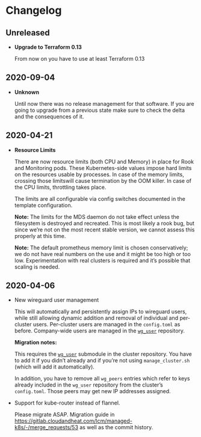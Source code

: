 # Changelog

## Unreleased

* **Upgrade to Terraform 0.13**

  From now on you have to use at least Terraform 0.13

## 2020-09-04

* **Unknown**

  Until now there was no release management for that software. If you are going to upgrade from a previous state make sure to check the delta and the consequences of it.

## 2020-04-21

* **Resource Limits**

  There are now resource limits (both CPU and Memory) in place for Rook and Monitoring pods. These Kubernetes-side values impose hard limits on the resources usable by processes. In case of the memory limits, crossing those limitswill cause termination by the OOM killer. In case of the CPU limits, throttling takes place.

  The limits are all configurable via config switches documented in the template configuration.

  **Note:** The limits for the MDS daemon do not take effect unless the filesystem is destroyed and recreated. This is most likely a rook bug, but since we’re not on the most recent stable version, we cannot assess this properly at this time.

  **Note:** The default prometheus memory limit is chosen conservatively; we do not have real numbers on the use and it might be too high or too low. Experimentation with real clusters is required and it’s possible that scaling is needed.

## 2020-04-06

* New wireguard user management

  This will automatically and persistently assign IPs to wireguard users, while still allowing dynamic addition and removal of individual and per-cluster users. Per-cluster users are managed in the `config.toml` as before. Company-wide users are managed in the [`wg_user`](https://gitlab.cloudandheat.com/lcm/wg_user/) repository.

  **Migration notes:**

  This requires the [`wg_user`](https://gitlab.cloudandheat.com/lcm/wg_user/) submodule in the cluster repository. You have to add it if you didn’t already and if you’re not using `manage_cluster.sh` (which will add it automatically).

  In addition, you have to remove all `wg_peers` entries which refer to keys already included in the `wg_user` repository from the cluster’s `config.toml`. Those peers may get new IP addresses assigned.

* Support for kube-router instead of flannel.

  Please migrate ASAP. Migration guide in https://gitlab.cloudandheat.com/lcm/managed-k8s/-/merge_requests/53 as well as the commit history.
